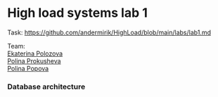 # High load systems lab 1

Task: https://github.com/andermirik/HighLoad/blob/main/labs/lab1.md 

Team: <br>
[Ekaterina Polozova](https://github.com/polkaa-a?tab=repositories) <br>
[Polina Prokusheva](https://github.com/polinadelaet) <br>
[Polina Popova](https://github.com/Cherrywoood) <br>


### Database architecture
